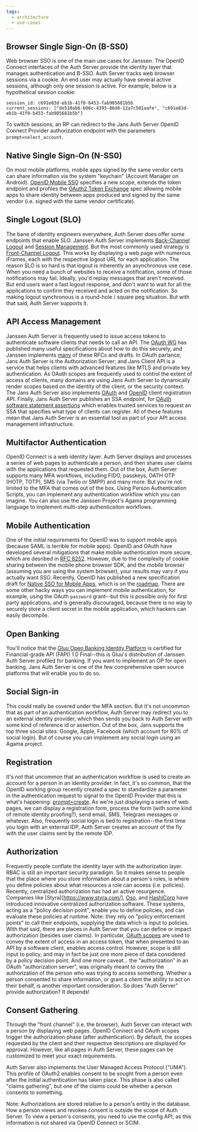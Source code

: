 ```yaml
---
tags:
  - architecture
  - use-cases
---
```


## Browser Single Sign-On (B-SS0)

Web browser SSO is one of the main use cases for Janssen. The OpenID Connect
interfaces of the Auth Server provide the identity layer that manages
authentication and B-SSO. Auth Server tracks web browser sessions via a cookie. An
end user may actually have several active sessions, although only one session is
active. For example, below is a hypothetical session cookie:

```
session_id: c691e83d-eb1b-41f0-b453-fab905681b5b
current_sessions: ["de510ab6-b06c-4393-86d8-12a7c501aafe", "c691e83d-eb1b-41f0-b453-fab905681b5b"]
```

To switch sessions, an RP can redirect to the Jans Auth Server OpenID Connect Provider authorization endpoint with the parameters `prompt=select_account`.

## Native Single Sign-On (N-SS0)

On most mobile platforms, mobile apps signed by the same vendor certs can share information via the system "keychain" (Account Manager on Android). [OpenID Mobile SSO](https://openid.net/specs/openid-connect-native-sso-1_0.html) specifies a new scope, extends the token endpoint and profiles the [OAuth2 Token Exchange](https://www.rfc-editor.org/rfc/rfc8693.html) spec allowing mobile apps to share identity between apps produced and signed by the same vendor (i.e. signed with the same vendor certificate).

## Single Logout (SLO)

The bane of identity engineers everywhere, Auth Server does offer some endpoints
that enable SLO. Janssen Auth Server implements
[Back-Channel Logout](https://openid.net/specs/openid-connect-backchannel-1_0.html)
and
[Session Management](https://openid.net/specs/openid-connect-session-1_0.html).
But the most commonly used strategy is [Front-Channel Logout](https://openid.net/specs/openid-connect-frontchannel-1_0.html).
This works by displaying a web page with
numerous iFrames, each with the respective logout URL for each application.
The reason SLO is so hard is that logout is
inherently an asynchronous use case. When you need a bunch of websites to
receive a notification, some of those notifications may fail. Ideally, you'd
replay messages that aren't received. But end users want a fast logout response,
and don't want to wait for all the applications to confirm they received and
acted on the notification. So making logout synchronous is a round-hole /
square peg situation. But with that said, Auth Server supports it.

## API Access Management

Janssen Auth Server is frequently used to issue access tokens to authenticate
software clients that needs to call an API. The [OAuth WG](https://datatracker.ietf.org/group/oauth/documents/) has published many useful
specifications about how to do this securely, and Janssen implements [many](.) of
these RFCs and drafts. In OAuth parlance, Jans Auth Server is the Authorization
Server; and Jans Client API is a service that helps clients with advanced
features like MTLS and private key authentication. As OAuth scopes are frequently
used to control the extent of access of clients, many domains are using Jans
Auth Server to dynamically render scopes based on the identity of the client,
or the security context. The Jans Auth Server also implements
[OAuth](https://www.rfc-editor.org/rfc/rfc7591.html) and
[OpenID](https://openid.net/specs/openid-connect-registration-1_0.html)
client registration API. Finally, Jans Auth Server publishes an SSA endpoint,
for [OAuth software statement assertions](https://www.rfc-editor.org/rfc/rfc7591.html#section-2.3)
which enables trusted services to request an SSA that specifies what type of
clients can register. All of these features mean that Jans Auth Server is an
essential tool as part of your API access management infrastructure.

## Multifactor Authentication

OpenID Connect is a web identity layer. Auth Server displays and processes a
series of web pages to authenticate a person, and then shares user claims
with the applications that requested them. Out of the box, Auth Server supports
many MFA workflows, including FIDO, passkeys, OATH OTP (HOTP, TOTP), SMS (via
Twilio or SMPP) and many more. But you're not limited to the MFA that comes
out of the box. Using Person Authentication Scripts, you can implement any
authentication workflow which you can imagine. You can also use the Janssen
Project's Agama programming language to implement multi-step authenticaiton
workflows.

## Mobile Authentication

One of the initial requirements for OpenID was to support mobile apps (because
SAML is terrible for mobile apps). OpenID and OAuth have developed several
mitigations that make mobile authentication more secure, which are desribed
in [RFC 8252](https://datatracker.ietf.org/doc/rfc8252/). However, due to
the complexity of cookie sharing between the mobile phone browser SDK, and
the mobile browser (assuming you are using the system browser), your results
may vary if you actually want SSO.  Recently, OpenID has published a new
specification draft for [Native SSO for Mobile Apps](https://openid.net/specs/openid-connect-native-sso-1_0.html),
which is on the [roadmap](https://github.com/JanssenProject/jans/issues/2518).
There are some other hacky ways you can implement mobile authentication, for
example, using the OAuth `password` grant--but this is possible only for first
party applications, and is generally discouraged, because there is no way to
securely store a client secret in the mobile application, which hackers can
easily decompile.

## Open Banking

You'll notice that the [Gluu Open Banking Identity Platform](https://openid.net/certification/#FAPI_OPs)
is certified for Financial-grade API (FAPI) 1.0 Final--this is Gluu's distribution
of Janssen Auth Server profiled for banking. If you want to implement an OP for
open banking, Jans Auth Server is one of the few comprehensive open source
platforms that will enable you to do so.

## Social Sign-in

This could really be covered under the MFA section. But it's not uncommon that
as part of an authentication workflow, Auth Server may redirect you to an
external identity provider, which then sends you back to Auth Server with
some kind of reference id or assertion. Out of the box, Jans supports the top
three social sites: Google, Apple, Facebook (which account for 80% of social
login). But of course you can implement any social login using an Agama project.

## Registration

It's not that uncommon that an authentication workflow is used to create an
account for a person in an identity provider. In fact, it's so common, that
the OpenID working group recently created a spec to standardize a parameter
in the authentication request to signal to the OpenID Provider that this is
what's happening: [prompt=create](https://github.com/JanssenProject/jans/issues/2616).
As we're just displaying a series of web pages, we can display a registration
form, process the form (with some kind of remote identity proofing?), send email,
SMS, Telegram messages or whatever. Also, frequently social login is tied to
registration--the first time you login with an external IDP, Auth Server creates
an account of the fly with the user claims sent by the remote IDP.

## Authorization

Frequently people conflate the identity layer with the authorization layer. RBAC
is still an important security paradigm. So it makes sense to people that the
place where you store information about a person's roles, is where you define
policies about what resources a role can access (i.e. policies). Recently,
centralized authorization has had an active resurgence. Companies like
[Styra][https://www.styra.com/], [Oso](https://www.osohq.com/), and
[HashiCorp](https://www.boundaryproject.io/) have introduced innovative
centralized authorization software. These systems, acting as a "policy decision
point", enable you to define policies, and can evaluate these policies at
runtime. Note: they rely on "policy enforcement points" to call their endpoints,
supplying the data which is input to policies. With that said, there are places
in Auth Server that you can define or impact authorization (besides user claims).
In particular, [OAuth scopes](https://www.rfc-editor.org/rfc/rfc6749#section-3.3)
are used to convey the extent of access in an access token, that when presented
to an API by a software client, enables access control. However, scope is still
input to policy, and may in fact be just one more piece of data considered by
a policy decision point. And one more caveat... the "authorization" in an OAuth
"authorization server", was originally meant to convey the authorization of the
person who was trying to access something. Whether a person consented to share
information, or grant a client the ability to act on their behalf, is another
important consideration. So does "Auth Server" provide authorization? It depends!  

## Consent Gathering

Through the "front channel" (i.e. the browser), Auth Server can interact with
a person by displaying web pages. OpenID Connect and OAuth scopes trigger
the authorization phase (after authentication). By default, the scopes requested
by the client and their respective descriptions are displayed for approval.
However, like all pages in Auth Server, these pages can be customized to meet
your exact requirements.

Auth Server also implements the User Managed Access Protocol ("UMA"). This
profile of OAuth2 enables consent to be sought from a person even after
the initial authentication has taken place. This phase is also called
"claims gathering", but one of the claims could be whether a person consents
to something.

Note: Authorizations are stored relative to a person's entity in the database.
How a person views and revokes consent is outside the scope of Auth Server.
To view a person's consents, you need to use the config API, as this information
is not shared via OpenID Connect or SCIM.
